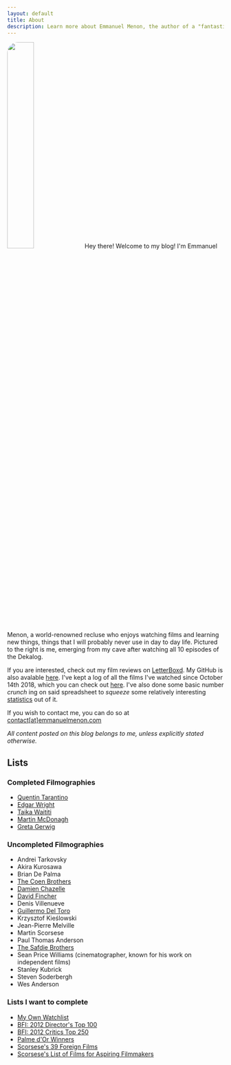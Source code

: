 ```yaml
---
layout: default
title: About
description: Learn more about Emmanuel Menon, the author of a "fantastic" blog which covers everything from films to fiction to coding!
---
```

<img src="../assets/images/aboutpage-profile.jpg" class="right" style="width: 35%; border-radius: 25px">
Hey there! Welcome to my blog! I'm Emmanuel Menon, a world-renowned recluse who enjoys watching films and learning new things, things that I will probably never use in day to day life. Pictured to the right is me, emerging from my cave after watching all 10 episodes of the Dekalog.

If you are interested, check out my film reviews on [LetterBoxd](https://letterboxd.com/emmanuelmenon). My GitHub is also avalable [here](https://github.com/emmanuelmenon/). I've kept a log of all the films I've watched since October 14th 2018, which you can check out [here](https://docs.google.com/spreadsheets/d/17L6FQYznF9GzyKYIwTJBpKd8MP8I-PCeQ8B3RXGwzcY/edit#gid=2079998586/). I've also done some basic number *crunch* ing on said spreadsheet to *squeeze* some relatively interesting [statistics]((https://docs.google.com/spreadsheets/d/17L6FQYznF9GzyKYIwTJBpKd8MP8I-PCeQ8B3RXGwzcY/edit#gid=532583700/)) out of it.

If you wish to contact me, you can do so at [contact[at]emmanuelmenon.com](mailto:contact@emmanuelmenon.com)

*All content posted on this blog belongs to me, unless explicitly stated otherwise.*

## Lists
### Completed Filmographies
- [Quentin Tarantino](https://letterboxd.com/emmanuelmenon/list/the-films-of-quentin-tarantino-ranked/)
- [Edgar Wright](https://letterboxd.com/emmanuelmenon/list/the-films-of-edgar-wright-ranked/)
- [Taika Waititi](https://letterboxd.com/emmanuelmenon/list/the-films-of-taika-waititi-ranked/)
- [Martin McDonagh](https://letterboxd.com/emmanuelmenon/list/the-films-of-martin-mcdonagh-ranked/)
- [Greta Gerwig](https://letterboxd.com/emmanuelmenon/list/the-films-of-greta-gerwig-ranked/)

### Uncompleted Filmographies
- Andrei Tarkovsky
- Akira Kurosawa
- Brian De Palma
- [The Coen Brothers](https://letterboxd.com/emmanuelmenon/list/the-films-of-the-coen-brothers/)
- [Damien Chazelle](https://letterboxd.com/emmanuelmenon/list/the-films-of-damien-chazelle/)
- [David Fincher](https://letterboxd.com/emmanuelmenon/list/the-films-of-david-fincher/)
- Denis Villenueve
- [Guillermo Del Toro](https://letterboxd.com/emmanuelmenon/list/the-films-of-guillermo-del-toro/)
- Krzysztof Kieślowski
- Jean-Pierre Melville
- Martin Scorsese
- Paul Thomas Anderson
- [The Safdie Brothers](https://letterboxd.com/emmanuelmenon/list/the-films-of-the-safdie-brothers/)
- Sean Price Williams (cinematographer, known for his work on independent films)
- Stanley Kubrick
- Steven Soderbergh
- Wes Anderson

### Lists I want to complete
- [My Own Watchlist](https://letterboxd.com/emmanuelmenon/watchlist/)
- [BFI: 2012 Director's Top 100](https://letterboxd.com/liveandrew/list/bfi-2012-directors-top-100-films/)
- [BFI: 2012 Critics Top 250](https://letterboxd.com/liveandrew/list/bfi-2012-critics-top-250-films/)
- [Palme d'Or Winners](https://letterboxd.com/connordenney/list/palme-dor/)
- [Scorsese's 39 Foreign Films](https://letterboxd.com/mitchelllyon/list/scorsese-foreign-film-list/)
- [Scorsese's List of Films for Aspiring Filmmakers](https://letterboxd.com/cauleyfilms/list/scorseses-list-of-85-films-every-aspiring/)
